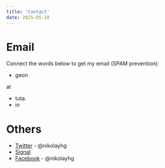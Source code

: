 ```yaml
---
title: 'Contact'
date: 2025-05-18
---
```


# Email

Connect the words below to get my email (SPAM prevention):

- geon

at

- tuta.
- io

# Others

- [Twitter](https://twitter.com/nikolayhg) - @nikolayhg
- [Signal](https://signal.org/)
- [Facebook](https://www.facebook.com/nikolayhg/) - @nikolayhg
